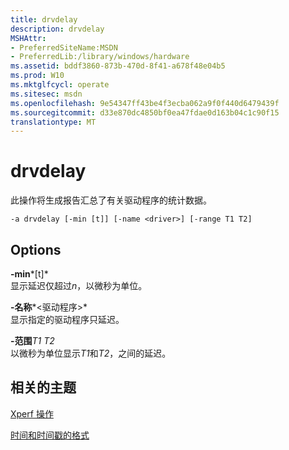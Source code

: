 ```yaml
---
title: drvdelay
description: drvdelay
MSHAttr:
- PreferredSiteName:MSDN
- PreferredLib:/library/windows/hardware
ms.assetid: bddf3860-873b-470d-8f41-a678f48e04b5
ms.prod: W10
ms.mktglfcycl: operate
ms.sitesec: msdn
ms.openlocfilehash: 9e54347ff43be4f3ecba062a9f0f440d6479439f
ms.sourcegitcommit: d33e870dc4850bf0ea47fdae0d163b04c1c90f15
translationtype: MT
---
```

# <a name="drvdelay"></a>drvdelay


此操作将生成报告汇总了有关驱动程序的统计数据。

``` syntax
-a drvdelay [-min [t]] [-name <driver>] [-range T1 T2]
```

## <a name="options"></a>Options


<a href="" id="-min-t-"></a>**-min***\[t\]*  
显示延迟仅超过*n*，以微秒为单位。

<a href="" id="-name-driver-"></a>**-名称***&lt;驱动程序&gt;*  
显示指定的驱动程序只延迟。

<a href="" id="-ranget1-t2"></a>**-范围***T1 T2*  
以微秒为单位显示*T1*和*T2*，之间的延迟。

## <a name="related-topics"></a>相关的主题


[Xperf 操作](xperf-actions.md)

[时间和时间戳的格式](time-and-timestamp-formats.md)

 

 







